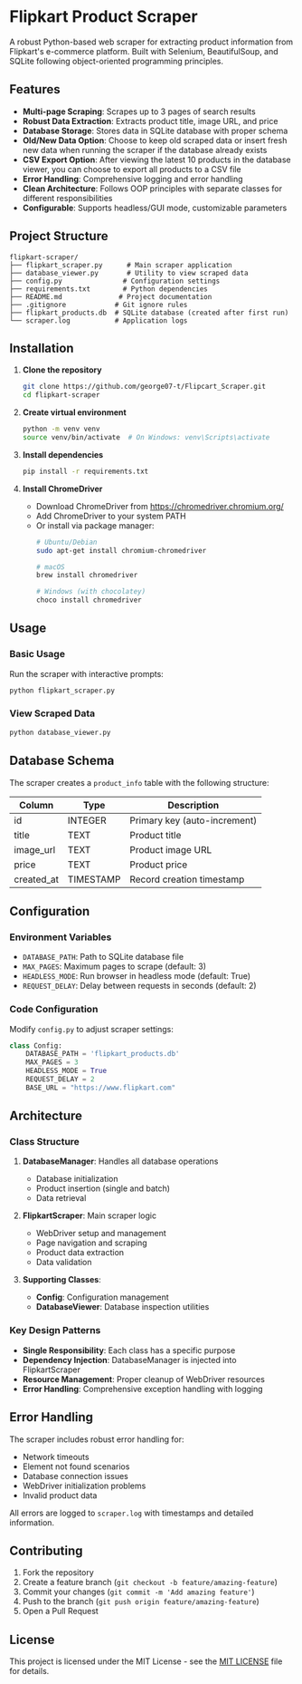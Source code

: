 # Flipkart Product Scraper

A robust Python-based web scraper for extracting product information from Flipkart's e-commerce platform. Built with Selenium, BeautifulSoup, and SQLite following object-oriented programming principles.

## Features

- **Multi-page Scraping**: Scrapes up to 3 pages of search results
- **Robust Data Extraction**: Extracts product title, image URL, and price
- **Database Storage**: Stores data in SQLite database with proper schema
- **Old/New Data Option**: Choose to keep old scraped data or insert fresh new data when running the scraper if the database already exists
- **CSV Export Option**: After viewing the latest 10 products in the database viewer, you can choose to export all products to a CSV file
- **Error Handling**: Comprehensive logging and error handling
- **Clean Architecture**: Follows OOP principles with separate classes for different responsibilities
- **Configurable**: Supports headless/GUI mode, customizable parameters

## Project Structure

```
flipkart-scraper/
├── flipkart_scraper.py      # Main scraper application
├── database_viewer.py       # Utility to view scraped data
├── config.py               # Configuration settings
├── requirements.txt        # Python dependencies
├── README.md              # Project documentation
├── .gitignore            # Git ignore rules
├── flipkart_products.db  # SQLite database (created after first run)
└── scraper.log           # Application logs
```

## Installation

1. **Clone the repository**
   ```bash
   git clone https://github.com/george07-t/Flipcart_Scraper.git
   cd flipkart-scraper
   ```

2. **Create virtual environment**
   ```bash
   python -m venv venv
   source venv/bin/activate  # On Windows: venv\Scripts\activate
   ```

3. **Install dependencies**
   ```bash
   pip install -r requirements.txt
   ```

4. **Install ChromeDriver**
   - Download ChromeDriver from https://chromedriver.chromium.org/
   - Add ChromeDriver to your system PATH
   - Or install via package manager:
     ```bash
     # Ubuntu/Debian
     sudo apt-get install chromium-chromedriver
     
     # macOS
     brew install chromedriver
     
     # Windows (with chocolatey)
     choco install chromedriver
     ```

## Usage

### Basic Usage

Run the scraper with interactive prompts:
```bash
python flipkart_scraper.py
```

### View Scraped Data

```bash
python database_viewer.py
```

## Database Schema

The scraper creates a `product_info` table with the following structure:

| Column     | Type      | Description                    |
|------------|-----------|--------------------------------|
| id         | INTEGER   | Primary key (auto-increment)  |
| title      | TEXT      | Product title                  |
| image_url  | TEXT      | Product image URL              |
| price      | TEXT      | Product price                  |
| created_at | TIMESTAMP | Record creation timestamp      |

## Configuration

### Environment Variables

- `DATABASE_PATH`: Path to SQLite database file
- `MAX_PAGES`: Maximum pages to scrape (default: 3)
- `HEADLESS_MODE`: Run browser in headless mode (default: True)
- `REQUEST_DELAY`: Delay between requests in seconds (default: 2)

### Code Configuration

Modify `config.py` to adjust scraper settings:

```python
class Config:
    DATABASE_PATH = 'flipkart_products.db'
    MAX_PAGES = 3
    HEADLESS_MODE = True
    REQUEST_DELAY = 2
    BASE_URL = "https://www.flipkart.com"
```

## Architecture

### Class Structure

1. **DatabaseManager**: Handles all database operations
   - Database initialization
   - Product insertion (single and batch)
   - Data retrieval

2. **FlipkartScraper**: Main scraper logic
   - WebDriver setup and management
   - Page navigation and scraping
   - Product data extraction
   - Data validation

3. **Supporting Classes**:
   - **Config**: Configuration management
   - **DatabaseViewer**: Database inspection utilities

### Key Design Patterns

- **Single Responsibility**: Each class has a specific purpose
- **Dependency Injection**: DatabaseManager is injected into FlipkartScraper
- **Resource Management**: Proper cleanup of WebDriver resources
- **Error Handling**: Comprehensive exception handling with logging

## Error Handling

The scraper includes robust error handling for:
- Network timeouts
- Element not found scenarios
- Database connection issues
- WebDriver initialization problems
- Invalid product data

All errors are logged to `scraper.log` with timestamps and detailed information.


## Contributing

1. Fork the repository
2. Create a feature branch (`git checkout -b feature/amazing-feature`)
3. Commit your changes (`git commit -m 'Add amazing feature'`)
4. Push to the branch (`git push origin feature/amazing-feature`)
5. Open a Pull Request

## License

This project is licensed under the MIT License - see the [MIT LICENSE](./LICENSE) file for details.
